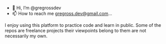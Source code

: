 - 👋 Hi, I’m @gregrossdev
- 📫 How to reach me gregross.dev@gmail.com...

I enjoy using this platform to practice code and learn in public. 
Some of the repos are freelance projects their viewpoints belong to them are not necessarily my own.  
